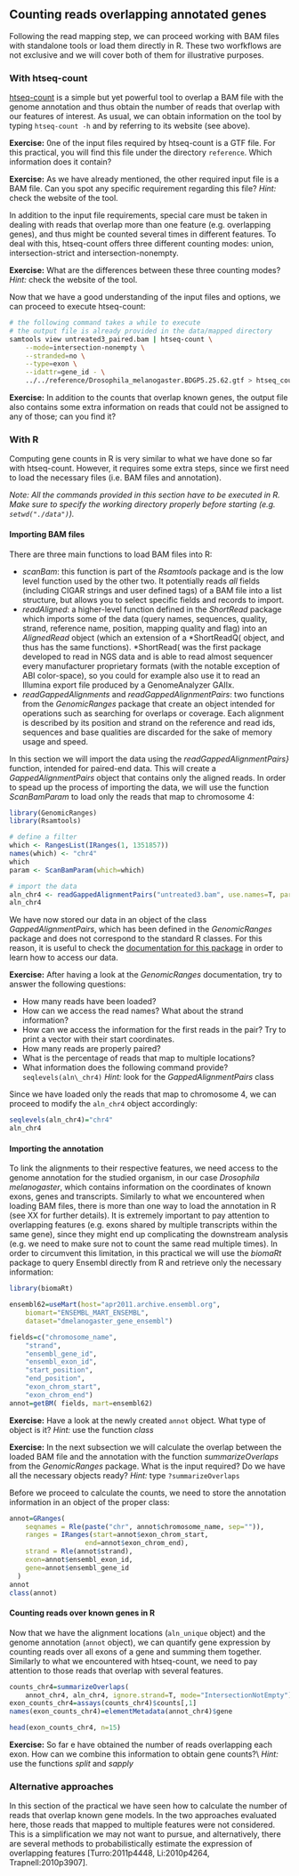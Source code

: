 ## Counting reads overlapping annotated genes
Following the read mapping step, we can proceed working with BAM files with standalone tools or load them directly in R. These two worfkflows are not exclusive and we will cover both of them for illustrative purposes.

### With htseq-count
[htseq-count](http://www-huber.embl.de/users/anders/HTSeq/doc/count.html) is a simple but yet powerful tool to overlap a BAM file with the genome annotation and thus obtain the number of reads that overlap with our features of interest. As usual, we can obtain information on the tool by typing `htseq-count -h` and by referring to its website (see above). 

**Exercise:** 0ne of the input files required by htseq-count is a GTF file. For this practical, you will find this file under the directory `reference`. Which information does it contain?

**Exercise:** As we have already mentioned, the other required input file is a BAM file. Can you spot any specific requirement regarding this file?
*Hint:* check the website of the tool.

In addition to the input file requirements, special care must be taken in dealing with reads that overlap more than one feature (e.g. overlapping genes), and thus might be counted several times in different features. To deal with this, htseq-count offers three different counting modes: union, intersection-strict and intersection-nonempty.

**Exercise:** What are the differences between these three counting modes?
*Hint:* check the website of the tool.

Now that we have a good understanding of the input files and options, we can proceed to execute htseq-count:

```bash
# the following command takes a while to execute
# the output file is already provided in the data/mapped directory
samtools view untreated3_paired.bam | htseq-count \
    --mode=intersection-nonempty \
    --stranded=no \
    --type=exon \
    --idattr=gene_id - \
    ../../reference/Drosophila_melanogaster.BDGP5.25.62.gtf > htseq_count.out
```

**Exercise:** In addition to the counts that overlap known genes, the output file also contains some extra information on reads that could not be assigned to any of those; can you find it?

### With R
Computing gene counts in R is very similar to what we have done so far with htseq-count. However, it requires some extra steps, since we first need to load the necessary files (i.e. BAM files and annotation).

*Note: All the commands provided in this section have to be executed in R. Make sure to specify the working directory properly before starting (e.g. `setwd("./data")`).*

#### Importing BAM files
There are three main functions to load BAM files into R:

* *scanBam*: this function is part of the *Rsamtools* package and is the low level function used by the other two. It potentially reads *all* fields (including CIGAR strings and user defined tags) of a BAM file into a list structure, but allows you to select specific fields and records to import.
* *readAligned*: a higher-level function defined in the *ShortRead* package which imports some of the data (query names, sequences, quality, strand, reference name, position, mapping quality and flag) into an *AlignedRead* object (which an extension of a *ShortReadQ( object, and thus has the same functions). *ShortRead( was the first package developed to read in NGS data and is able to read almost sequencer every manufacturer proprietary formats (with the notable exception of ABI color-space), so you could for example also use it to read an Illumina export file produced by a GenomeAnalyzer GAIIx.
* *readGappedAlignments* and *readGappedAlignmentPairs*: two functions from the *GenomicRanges* package that create an object intended for operations such as searching for overlaps or coverage. Each alignment is described by its position and strand on the reference and read ids, sequences and base qualities are discarded for the sake of memory usage and speed.

In this section we will import the data using the *readGappedAlignmentPairs}* function, intended for paired-end data. This will create a *GappedAlignmentPairs* object that contains only the aligned reads. In order to spead up the process of importing the data, we will use the function *ScanBamParam* to load only the reads that map to chromosome 4: 

```r
library(GenomicRanges)
library(Rsamtools) 

# define a filter
which <- RangesList(IRanges(1, 1351857)) 
names(which) <- "chr4"
which
param <- ScanBamParam(which=which)

# import the data
aln_chr4 <- readGappedAlignmentPairs("untreated3.bam", use.names=T, param=param)
aln_chr4
```

We have now stored our data in an object of the class *GappedAlignmentPairs*, which has been defined in the *GenomicRanges* package and does not correspond to the standard R classes. For this reason, it is useful to check the [documentation for this package](http://www.bioconductor.org/packages/release/bioc/manuals/GenomicRanges/man/GenomicRanges.pdf) in order to learn how to access our data.

**Exercise:** After having a look at the *GenomicRanges* documentation, try to answer the following questions:

* How many reads have been loaded?
* How can we access the read names? What about the strand information?
* How can we access the information for the first reads in the pair? Try to print a vector with their start coordinates.
* How many reads are properly paired?
* What is the percentage of reads that map to multiple locations?
* What information does the following command provide?
    `seqlevels(aln\_chr4)`
*Hint:* look for the *GappedAlignmentPairs* class

Since we have loaded only the reads that map to chromosome 4, we can proceed to modify the `aln_chr4` object accordingly:
```R
seqlevels(aln_chr4)="chr4"
aln_chr4
```

#### Importing the annotation
To link the alignments to their respective features, we need access to the genome annotation for the studied organism, in our case *Drosophila melanogaster*, which contains information on the coordinates of known exons, genes and transcripts. Similarly to what we encountered when loading BAM files, there is more than one way to load the annotation in R (see XX for further details). It is extremely important to pay attention to overlapping features (e.g. exons shared by multiple transcripts within the same gene), since they might end up complicating the downstream analysis (e.g. we need to make sure not to count the same read multiple times). In order to circumvent this limitation, in this practical we will use the *biomaRt* package to query Ensembl directly from R and retrieve only the necessary information:

```R
library(biomaRt)

ensembl62=useMart(host="apr2011.archive.ensembl.org", 
    biomart="ENSEMBL_MART_ENSEMBL",
    dataset="dmelanogaster_gene_ensembl")

fields=c("chromosome_name", 
    "strand", 
    "ensembl_gene_id", 
    "ensembl_exon_id", 
    "start_position", 
    "end_position", 
    "exon_chrom_start", 
    "exon_chrom_end")
annot=getBM( fields, mart=ensembl62)
```

**Exercise:** Have a look at the newly created `annot` object. What type of object is it?
*Hint:* use the function *class*

**Exercise:** In the next subsection we will calculate the overlap between the loaded BAM file and the annotation with the function *summarizeOverlaps* from the *GenomicRanges* package. What is the input required? Do we have all the necessary objects ready?
*Hint:* type `?summarizeOverlaps`

Before we proceed to calculate the counts, we need to store the annotation information in an object of the proper class:
```R
annot=GRanges(
    seqnames = Rle(paste("chr", annot$chromosome_name, sep="")),
    ranges = IRanges(start=annot$exon_chrom_start, 
                   end=annot$exon_chrom_end), 
    strand = Rle(annot$strand), 
    exon=annot$ensembl_exon_id, 
    gene=annot$ensembl_gene_id
  )
annot
class(annot)
```

#### Counting reads over known genes in R
Now that we have the alignment locations (`aln_unique` object) and the genome annotation (`annot` object), we can quantify gene expression by counting reads over all exons of a gene and summing them together. Similarly to what we encountered with htseq-count, we need to pay attention to those reads that overlap with several features.

```R
counts_chr4=summarizeOverlaps(
    annot_chr4, aln_chr4, ignore.strand=T, mode="IntersectionNotEmpty")
exon_counts_chr4=assays(counts_chr4)$counts[,1]
names(exon_counts_chr4)=elementMetadata(annot_chr4)$gene

head(exon_counts_chr4, n=15)
```

**Exercise:** So far e have obtained the number of reads overlapping each exon. How can we combine this information to obtain gene counts?\\
*Hint:* use the functions *split* and *sapply*

### Alternative approaches
In this section of the practical we have seen how to calculate the number of reads that overlap known gene models. In the two approaches evaluated here, those reads that mapped to multiple features were not considered. This is a simplification we may not want to pursue, and alternatively, there are several methods to probabilistically estimate the expression of overlapping features [Turro:2011p4448, Li:2010p4264, Trapnell:2010p3907].